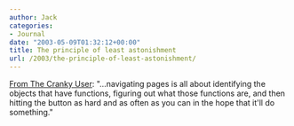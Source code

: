 ```yaml
---
author: Jack
categories:
- Journal
date: "2003-05-09T01:32:12+00:00"
title: The principle of least astonishment
url: /2003/the-principle-of-least-astonishment/
---
```


[From The Cranky User][1]: "&#8230;navigating pages is all about identifying the objects that have functions, figuring out what those functions are, and then hitting the button as hard and as often as you can in the hope that it'll do something."

 [1]: http://www-106.ibm.com/developerworks/usability/library/us-cranky10.html